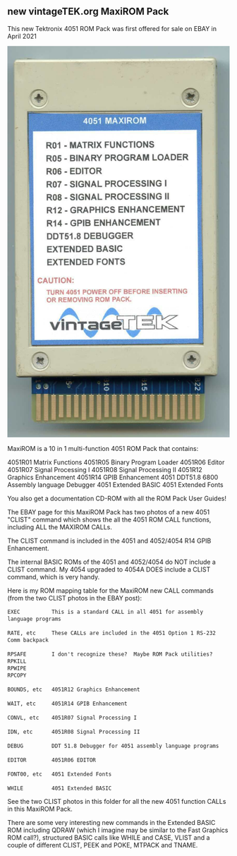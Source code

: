 new vintageTEK.org MaxiROM Pack
-------
This new Tektronix 4051 ROM Pack was first offered for sale on EBAY in April 2021

![vintageTEK.org MaxiROM Pack](./VintageTek%204051%20MaxiRom%20pack.jpg)

MaxiROM is a 10 in 1 multi-function 4051 ROM Pack that contains:

4051R01 Matrix Functions
4051R05 Binary Program Loader
4051R06 Editor
4051R07 Signal Processing I
4051R08 Signal Processing II
4051R12 Graphics Enhancement
4051R14 GPIB Enhancement
4051 DDT51.8 6800 Assembly language Debugger
4051 Extended BASIC
4051 Extended Fonts


You also get a documentation CD-ROM with all the ROM Pack User Guides!

The EBAY page for this MaxiROM Pack has two photos of a new 4051 "CLIST" command which shows the all the 4051 ROM CALL functions, including ALL the MAXIROM CALLs.

The CLIST command is included in the 4051 and 4052/4054 R14 GPIB Enhancement.

The internal BASIC ROMs of the 4051 and 4052/4054 do NOT include a CLIST command.
My 4054 upgraded to 4054A DOES include a CLIST command, which is very handy.

Here is my ROM mapping table for the MaxiROM new CALL commands (from the two CLIST photos in the EBAY post):

```
EXEC          This is a standard CALL in all 4051 for assembly language programs

RATE, etc     These CALLs are included in the 4051 Option 1 RS-232 Comm backpack

RPSAFE        I don't recognize these?  Maybe ROM Pack utilities?
RPKILL
RPWIPE
RPCOPY

BOUNDS, etc   4051R12 Graphics Enhancement 

WAIT, etc     4051R14 GPIB Enhancement 

CONVL, etc    4051R07 Signal Processing I

IDN, etc      4051R08 Signal Processing II

DEBUG         DDT 51.8 Debugger for 4051 assembly language programs

EDITOR        4051R06 EDITOR

FONT00, etc   4051 Extended Fonts

WHILE         4051 Extended BASIC
```
See the two CLIST photos in this folder for all the new 4051 function CALLs in this MaxiROM Pack.


There are some very interesting new commands in the Extended BASIC ROM including QDRAW (which I imagine may be similar to the Fast Graphics ROM call?), structured BASIC calls like WHILE and CASE, VLIST and a couple of different CLIST, PEEK and POKE, MTPACK and TNAME.

